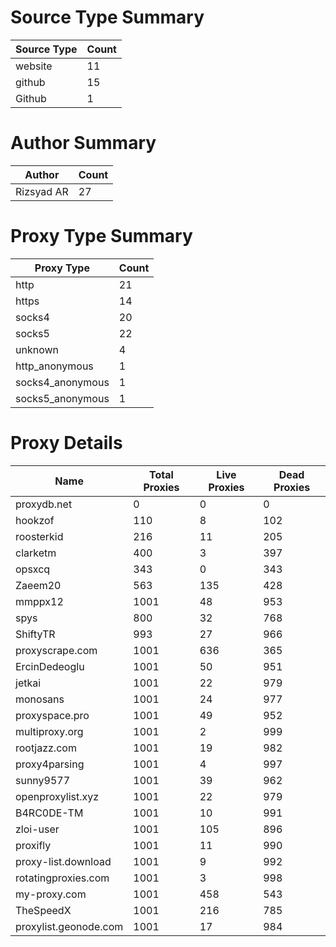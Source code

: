# Source Type Summary

| Source Type | Count |
|-------------|-------|
| website | 11 |
| github | 15 |
| Github | 1 |


# Author Summary

| Author | Count |
|--------|-------|
| Rizsyad AR | 27 |


# Proxy Type Summary

| Proxy Type | Count |
|------------|-------|
| http | 21 |
| https | 14 |
| socks4 | 20 |
| socks5 | 22 |
| unknown | 4 |
| http_anonymous | 1 |
| socks4_anonymous | 1 |
| socks5_anonymous | 1 |


# Proxy Details

| Name | Total Proxies | Live Proxies | Dead Proxies |
|------|---------------|--------------|---------------|
| proxydb.net | 0 | 0 | 0 |
| hookzof | 110 | 8 | 102 |
| roosterkid | 216 | 11 | 205 |
| clarketm | 400 | 3 | 397 |
| opsxcq | 343 | 0 | 343 |
| Zaeem20 | 563 | 135 | 428 |
| mmppx12 | 1001 | 48 | 953 |
| spys | 800 | 32 | 768 |
| ShiftyTR | 993 | 27 | 966 |
| proxyscrape.com | 1001 | 636 | 365 |
| ErcinDedeoglu | 1001 | 50 | 951 |
| jetkai | 1001 | 22 | 979 |
| monosans | 1001 | 24 | 977 |
| proxyspace.pro | 1001 | 49 | 952 |
| multiproxy.org | 1001 | 2 | 999 |
| rootjazz.com | 1001 | 19 | 982 |
| proxy4parsing | 1001 | 4 | 997 |
| sunny9577 | 1001 | 39 | 962 |
| openproxylist.xyz | 1001 | 22 | 979 |
| B4RC0DE-TM | 1001 | 10 | 991 |
| zloi-user | 1001 | 105 | 896 |
| proxifly | 1001 | 11 | 990 |
| proxy-list.download | 1001 | 9 | 992 |
| rotatingproxies.com | 1001 | 3 | 998 |
| my-proxy.com | 1001 | 458 | 543 |
| TheSpeedX | 1001 | 216 | 785 |
| proxylist.geonode.com | 1001 | 17 | 984 |

